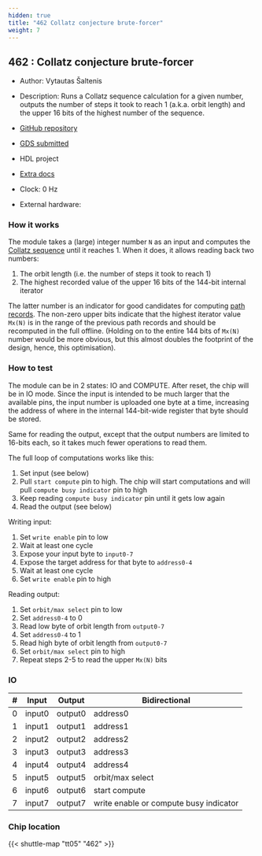 ```yaml
---
hidden: true
title: "462 Collatz conjecture brute-forcer"
weight: 7
---
```


## 462 : Collatz conjecture brute-forcer

* Author: Vytautas Šaltenis
* Description: Runs a Collatz sequence calculation for a given number, outputs the number
of steps it took to reach 1 (a.k.a. orbit length) and the upper 16 bits of
the highest number of the sequence.

* [GitHub repository](https://github.com/rtfb/tt05-collatz)
* [GDS submitted](https://github.com/rtfb/tt05-collatz/actions/runs/6523335236)
* HDL project
* [Extra docs](https://github.com/rtfb/tt05-collatz/blob/main/README.md)
* Clock: 0 Hz
* External hardware: 



### How it works

The module takes a (large) integer number `N` as an input and computes the
[Collatz sequence][1] until it reaches 1. When it does, it allows reading
back two numbers:

1) The orbit length (i.e. the number of steps it took to reach 1)
2) The highest recorded value of the upper 16 bits of the 144-bit internal
   iterator

The latter number is an indicator for good candidates for computing [path
records][2]. The non-zero upper bits indicate that the highest iterator
value `Mx(N)` is in the range of the previous path records and should be
recomputed in the full offline. (Holding on to the entire 144 bits of
`Mx(N)` number would be more obvious, but this almost doubles the footprint
of the design, hence, this optimisation).

[1]: https://en.wikipedia.org/wiki/Collatz_conjecture

[2]: http://www.ericr.nl/wondrous/pathrecs.html


### How to test

The module can be in 2 states: IO and COMPUTE. After reset, the chip will
be in IO mode. Since the input is intended to be much larger that the
available pins, the input number is uploaded one byte at a time,
increasing the address of where in the internal 144-bit-wide register that
byte should be stored.

Same for reading the output, except that the output numbers are limited to
16-bits each, so it takes much fewer operations to read them.

The full loop of computations works like this:

1) Set input (see below)
2) Pull `start compute` pin to high. The chip will start computations and
   will pull `compute busy indicator` pin to high
3) Keep reading `compute busy indicator` pin until it gets low again
4) Read the output (see below)

Writing input:

1) Set `write enable` pin to low
2) Wait at least one cycle
3) Expose your input byte to `input0-7`
4) Expose the target address for that byte to `address0-4`
5) Wait at least one cycle
6) Set `write enable` pin to high

Reading output:

1) Set `orbit/max select` pin to low
2) Set `address0-4` to 0
3) Read low byte of orbit length from `output0-7`
4) Set `address0-4` to 1
5) Read high byte of orbit length from `output0-7`
6) Set `orbit/max select` pin to high
7) Repeat steps 2-5 to read the upper `Mx(N)` bits


### IO

| # | Input        | Output       | Bidirectional      |
|---|--------------|--------------| -------------------|
| 0 | input0  | output0 | address0 |
| 1 | input1  | output1 | address1 |
| 2 | input2  | output2 | address2 |
| 3 | input3  | output3 | address3 |
| 4 | input4  | output4 | address4 |
| 5 | input5  | output5 | orbit/max select |
| 6 | input6  | output6 | start compute |
| 7 | input7  | output7 | write enable or compute busy indicator |

### Chip location

{{< shuttle-map "tt05" "462" >}}
